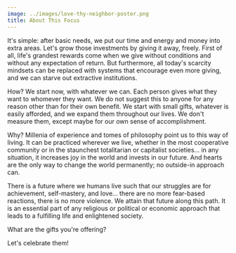 ```yaml
---
image: ../images/love-thy-neighbor-poster.png
title: About This Focus
---
```


It's simple: after basic needs, we put our time and energy and money into extra
areas. Let's grow those investments by giving it away, freely. First of all,
life's grandest rewards come when we give without conditions and without any
expectation of return. But furthermore, all today's scarcity mindsets can be
replaced with systems that encourage even more giving, and we can starve out
extractive institutions.

How? We start now, with whatever we can. Each person gives what they want to
whomever they want. We do not suggest this to anyone for any reason other than
for their own benefit. We start with small gifts, whatever is easily afforded,
and we expand them throughout our lives. We don't measure them, except maybe for
our own sense of accomplishment.

Why? Millenia of experience and tomes of philosophy point us to this way of
living. It can be practiced wherever we live, whether in the most cooperative
community or in the staunchest totalitarian or capitalist societies... in any
situation, it increases joy in the world and invests in our future. And hearts
are the only way to change the world permanently; no outside-in approach can.

There is a future where we humans live such that our struggles are for
achievement, self-mastery, and love... there are no more fear-based reactions,
there is no more violence. We attain that future along this path. It is an
essential part of any religious or political or economic approach that leads to
a fulfilling life and enlightened society.

What are the gifts you're offering?

Let's celebrate them!
